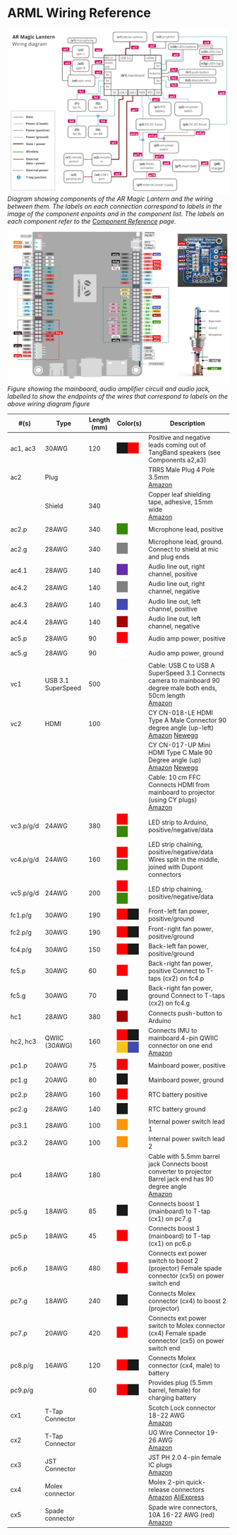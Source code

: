 # ARML Wiring Reference

![](images/ARML-wiring-diagram.jpg)
*Diagram showing components of the AR Magic Lantern and the wiring between them. The labels on each connection correspond to labels in the image of the component enpoints and in the component list. The labels on each component refer to the [Component Reference](components.md) page.*

![](images/ARML-wiring-component-endpoints.jpg)
*Figure showing the mainboard, audio amplifier circuit and audio jack, labelled to show the endpoints of the wires that correspond to labels on the above wiring diagram figure*

| #(s) | Type | Length (mm) | Color(s) | Description |
| --- | --- | --- | --- | --- |
| ac1, ac3 | 30AWG | 120 | ![](images/color-black.jpg)![](images/color-red.jpg)  | Positive and negative leads coming out of TangBand speakers (see Components a2,a3) |
| ac2 | Plug |     |     | TRRS Male Plug 4 Pole 3.5mm <br>[Amazon](https://www.amazon.es/gp/product/B078HQBNY1) |
|     | Shield | 340 |     | Copper leaf shielding tape, adhesive, 15mm wide <br>[Amazon](https://www.amazon.es/dp/B095WRKZ3V) |
| ac2.p | 28AWG | 340 | ![](images/color-green.jpg) | Microphone lead, positive |
| ac2.g | 28AWG | 340 |  ![](images/color-gray.jpg) | Microphone lead, ground. Connect to shield at mic and plug ends |
| ac4.1 | 28AWG | 140 | ![](images/color-purple.jpg) | Audio line out, right channel, positive |
| ac4.2 | 28AWG | 140 |  ![](images/color-gray.jpg) | Audio line out, right channel, negative |
| ac4.3 | 28AWG | 140 | ![](images/color-blue.jpg) | Audio line out, left channel, positive |
| ac4.4 | 28AWG | 140 | ![](images/color-brown.jpg) | Audio line out, left channel, negative |
| ac5.p | 28AWG | 90  | ![](images/color-red.jpg) | Audio amp power, positive |
| ac5.g | 28AWG | 90  | ![](images/color-white.jpg) | Audio amp power, ground |
| vc1 | USB 3.1 SuperSpeed | 500 |     | Cable: USB C to USB A SuperSpeed 3.1 Connects camera to mainboard 90 degree male both ends, 50cm length <br>[Amazon](https://www.amazon.es/dp/B09F38HMZS) |
| vc2 | HDMI | 100 |     | CY CN-018-LE HDMI Type A Male Connector 90 degree angle (up-left) <br>[Amazon](https://www.amazon.es/dp/B0894T9534) [Newegg](https://www.newegg.com/p/0ZF-010R-000K5) |
|     |     |     |     | CY CN-017-UP Mini HDMI Type C Male 90 Degree angle (up) <br>[Amazon](https://www.amazon.es/dp/B01M8HDX8Z) [Newegg](https://www.newegg.com/p/183-0071-000B8) |
|     |     |     |     | Cable: 10 cm FFC Connects HDMI from mainboard to projector (using CY plugs) <br>[Amazon](https://www.amazon.es/dp/B09HS9TVFN) |
| vc3.p/g/d | 24AWG | 380 | ![](images/color-red.jpg)![](images/color-white.jpg)![](images/color-green.jpg) | LED strip to Arduino, positive/negative/data |
| vc4.p/g/d | 24AWG | 160 | ![](images/color-red.jpg)![](images/color-white.jpg)![](images/color-green.jpg) | LED strip chaining, positive/negative/data Wires split in the middle, joined with Dupont connectors |
| vc5.p/g/d | 24AWG | 200 | ![](images/color-red.jpg)![](images/color-white.jpg)![](images/color-green.jpg) | LED strip chaining, positive/negative/data |
| fc1.p/g | 30AWG | 190 | ![](images/color-red.jpg)![](images/color-black.jpg) | Front-left fan power, positive/ground |
| fc2.p/g | 30AWG | 190 | ![](images/color-red.jpg)![](images/color-black.jpg) | Front-right fan power, positive/ground |
| fc4.p/g | 30AWG | 150 | ![](images/color-red.jpg)![](images/color-black.jpg) | Back-left fan power, positive/ground |
| fc5.p | 30AWG | 60  | ![](images/color-red.jpg) | Back-right fan power, positive Connect to T-taps (cx2) on fc4.p|
| fc5.g | 30AWG | 70  | ![](images/color-black.jpg) | Back-right fan power, ground Connect to T-taps (cx2) on fc4.g |
| hc1 | 28AWG | 380 | ![](images/color-brown.jpg) | Connects push-button to Arduino |
| hc2, hc3 | QWIIC (30AWG) | 160 | ![](images/color-red.jpg)![](images/color-black.jpg)![](images/color-gold.jpg)![](images/color-blue.jpg) | Connects IMU to mainboard 4-pin QWIIC connector on one end <br>[Amazon](https://www.amazon.es/gp/product/B08HQ1VSVL) |
| pc1.p | 20AWG | 75  | ![](images/color-red.jpg) | Mainboard power, positive |
| pc1.g | 20AWG | 80  | ![](images/color-black.jpg) | Mainboard power, ground |
| pc2.p | 28AWG | 160 | ![](images/color-red.jpg) | RTC battery positive |
| pc2.g | 28AWG | 140 | ![](images/color-black.jpg) | RTC battery ground |
| pc3.1 | 28AWG | 100 | ![](images/color-orange.jpg) | Internal power switch lead 1 |
| pc3.2 | 28AWG | 100 | ![](images/color-orange.jpg) | Internal power switch lead 2 |
| pc4 | 18AWG | 180 |     | Cable with 5.5mm barrel jack Connects boost converter to projector Barrel jack end has 90 degree angle <br>[Amazon](https://www.amazon.es/dp/B0B1QDBSLC) |
| pc5.g | 18AWG | 85  | ![](images/color-black.jpg) | Connects boost 1 (mainboard) to T-tap (cx1) on pc7.g |
| pc5.p | 18AWG | 45  | ![](images/color-red.jpg) | Connects boost 1 (mainboard) to T-tap (cx1) on pc6.p |
| pc6.p | 18AWG | 480 | ![](images/color-red.jpg) | Connects ext power switch to boost 2 (projector) Female spade connector (cx5) on power switch end |
| pc7.g | 18AWG | 240 | ![](images/color-black.jpg) | Connects Molex connector (cx4) to boost 2 (projector) |
| pc7.p | 20AWG | 420 | ![](images/color-red.jpg) | Connects ext power switch to Molex connector (cx4) Female spade connector (cx5) on power switch end |
| pc8.p/g | 16AWG | 120 | ![](images/color-red.jpg)![](images/color-black.jpg) | Connects Molex connector (cx4, male) to battery |
| pc9.p/g | | 60  | ![](images/color-red.jpg)![](images/color-black.jpg) | Provides plug (5.5mm barrel, female) for charging battery |
| cx1 | T-Tap Connector |     |     | Scotch Lock connector 18-22 AWG <br>[Amazon](https://www.amazon.es/dp/B07G9HBYGH) |
| cx2 | T-Tap Connector |     |     | UG Wire Connector 19-26 AWG <br>[Amazon](https://www.amazon.es/dp/B0CPPKFJVG) |
| cx3 | JST Connector |     |     | JST PH 2.0 4-pin female IC plugs <br>[Amazon](https://www.amazon.es/gp/product/B0C61SJFCC) |
| cx4 | Molex connector |     |     | Molex 2-pin quick-release connectors <br>[Amazon](https://www.amazon.es/dp/B082ZLMRKV) [AliExpress](https://www.aliexpress.com/item/1005005429021426.html) |
| cx5 | Spade connector |     |     | Spade wire connectors, 10A 16-22 AWG (red) <br>[Amazon](https://www.amazon.es/gp/product/B07DXFC9TJ) |